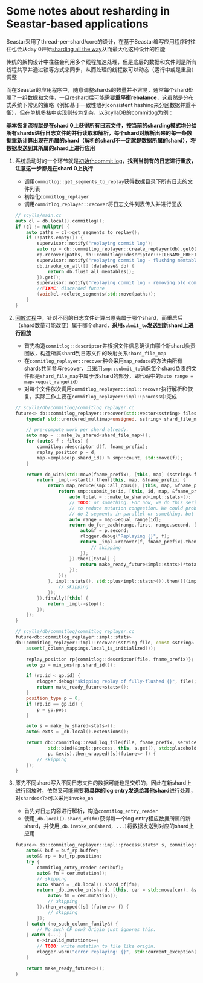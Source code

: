 # Some notes about resharding in Seastar-based applications

Seastar采用了thread-per-shard/core的设计，在基于Seastar编写应用程序时往往也会从day 0开始[sharding all the way](Shared_Nothing.md)从而最大化这种设计的性能

传统的架构设计中往往会利用多个线程加速处理，但是底层的数据和文件则是所有线程共享并通过锁等方式来同步，从而处理的线程数可以动态（运行中或是重启）调整

而在Seastar的应用程序中，随意调整shards的数量并不容易，通常每个shard处理了一组数据和文件，一旦reshard后可能需要**重平衡rebalance**，这虽然是分布式系统下常见的策略（例如基于一致性散列consistent hashing来分区数据并重平衡），但在单机多核中实现则较为复杂，以ScyllaDB的commitlog为例：

**基本恢复流程就是在shard 0上获得所有日志文件，按当前的sharding模式均分给所有shards进行日志文件的并行读取和解析，每个shard对解析出来的每一条数据重新计算出现在所属的shard（解析的shard不一定就是数据所属的shard），将数据发送到其所属的shard上进行应用**

1. 系统启动时的一个环节就是[初始化commit log](https://github.com/scylladb/scylla/blob/44f4ea38c5b70e80dfeb2962d21447b3c53dda49/main.cc#L971)，**找到当前有的日志进行重放，注意这一步都是在shard 0上执行**

    - 调用`commitlog::get_segments_to_replay`获得数据目录下所有日志的文件列表
    - 初始化`commitlog_replayer`
    - 调用`commitlog_replayer::recover`将日志文件列表传入并进行回放

    ```cpp
    // scylla/main.cc
    auto cl = db.local().commitlog();
    if (cl != nullptr) {
        auto paths = cl->get_segments_to_replay();
        if (!paths.empty()) {
            supervisor::notify("replaying commit log");
            auto rp = db::commitlog_replayer::create_replayer(db).get0();
            rp.recover(paths, db::commitlog::descriptor::FILENAME_PREFIX).get();
            supervisor::notify("replaying commit log - flushing memtables");
            db.invoke_on_all([] (database& db) {
                return db.flush_all_memtables();
            }).get();
            supervisor::notify("replaying commit log - removing old commitlog segments");
            //FIXME: discarded future
            (void)cl->delete_segments(std::move(paths));
        }
    }
    ```

2. [回放过程](https://github.com/scylladb/scylla/blob/44f4ea38c5b70e80dfeb2962d21447b3c53dda49/db/commitlog/commitlog_replayer.cc#L355)中，针对不同的日志文件计算出原先属于哪个shard，而重启后（shard数量可能改变）属于哪个shard，**采用`submit_to`发送到新shard上进行回放**

    - 首先构造`commitlog::descriptor`并根据文件信息确认由哪个新shard负责回放，构造所属shard到日志文件的映射关系`shard_file_map`
    - 在`commitlog_replayer::recover`种会采用`map_reduce`的方法由所有shards共同参与recover，且采用`smp::submit_to`确保每个shard负责的文件都是`shard_file_map`中属于该shard的部分，即代码中的`auto range = map->equal_range(id)`
    - 对每个文件依次调用`commitlog_replayer::impl::recover`执行解析和恢复，实际工作主要在`commitlog_replayer::impl::process`中完成

    ```cpp
    // scylla/db/commitlog/commitlog_replayer.cc
    future<> db::commitlog_replayer::recover(std::vector<sstring> files, sstring fname_prefix) {
        typedef std::unordered_multimap<unsigned, sstring> shard_file_map;

        // pre-compute work per shard already.
        auto map = ::make_lw_shared<shard_file_map>();
        for (auto& f : files) {
            commitlog::descriptor d(f, fname_prefix);
            replay_position p = d;
            map->emplace(p.shard_id() % smp::count, std::move(f));
        }

        return do_with(std::move(fname_prefix), [this, map] (sstring& fname_prefix) {
            return _impl->start().then([this, map, &fname_prefix] {
                return map_reduce(smp::all_cpus(), [this, map, &fname_prefix] (unsigned id) {
                    return smp::submit_to(id, [this, id, map, &fname_prefix] () {
                        auto total = ::make_lw_shared<impl::stats>();
                        // TODO: or something. For now, we do this serialized per shard,
                        // to reduce mutation congestion. We could probably (says avi)
                        // do 2 segments in parallel or something, but lets use this first.
                        auto range = map->equal_range(id);
                        return do_for_each(range.first, range.second, [this, total, &fname_prefix] (const std::pair<unsigned, sstring>& p) {
                            auto&f = p.second;
                            rlogger.debug("Replaying {}", f);
                            return _impl->recover(f, fname_prefix).then([f, total](impl::stats stats) {
                                // skipping
                            });
                        }).then([total] {
                            return make_ready_future<impl::stats>(*total);
                        });
                    });
                }, impl::stats(), std::plus<impl::stats>()).then([](impl::stats totals) {
                    // skipping
                });
            }).finally([this] {
                return _impl->stop();
            });
        });
    }
    ```

    ```cpp
    // scylla/db/commitlog/commitlog_replayer.cc
    future<db::commitlog_replayer::impl::stats>
    db::commitlog_replayer::impl::recover(sstring file, const sstring& fname_prefix) const {
        assert(_column_mappings.local_is_initialized());

        replay_position rp{commitlog::descriptor(file, fname_prefix)};
        auto gp = min_pos(rp.shard_id());

        if (rp.id < gp.id) {
            rlogger.debug("skipping replay of fully-flushed {}", file);
            return make_ready_future<stats>();
        }
        position_type p = 0;
        if (rp.id == gp.id) {
            p = gp.pos;
        }

        auto s = make_lw_shared<stats>();
        auto& exts = _db.local().extensions();

        return db::commitlog::read_log_file(file, fname_prefix, service::get_local_commitlog_priority(),
                std::bind(&impl::process, this, s.get(), std::placeholders::_1),
                p, &exts).then_wrapped([s](future<> f) {
            // skipping
        });
    }
    ```

3. 原先不同shard写入不同日志文件的数据可能也是交织的，因此在新shard上进行回放时，依然又可能需要**将具体的log entry发送给其他shard**进行处理，对`sharded<T>`可以采用`invoke_on`

    - 首先对日志内容进行解析，构造`commitlog_entry_reader`
    - 使用`_db.local().shard_of(fm)`获得每一个log entry相应数据所属的新shard，并使用`_db.invoke_on(shard, ...)`将数据发送到对应的shard上应用

    ```cpp
    future<> db::commitlog_replayer::impl::process(stats* s, commitlog::buffer_and_replay_position buf_rp) const {
        auto&& buf = buf_rp.buffer;
        auto&& rp = buf_rp.position;
        try {
            commitlog_entry_reader cer(buf);
            auto& fm = cer.mutation();
            // skipping
            auto shard = _db.local().shard_of(fm);
            return _db.invoke_on(shard, [this, cer = std::move(cer), &src_cm, rp, shard, s] (database& db) mutable -> future<> {
                auto& fm = cer.mutation();
                // skipping
            }).then_wrapped([s] (future<> f) {
                // skipping
            });
        } catch (no_such_column_family&) {
            // No such CF now? Origin just ignores this.
        } catch (...) {
            s->invalid_mutations++;
            // TODO: write mutation to file like origin.
            rlogger.warn("error replaying: {}", std::current_exception());
        }

        return make_ready_future<>();
    }
    ```
